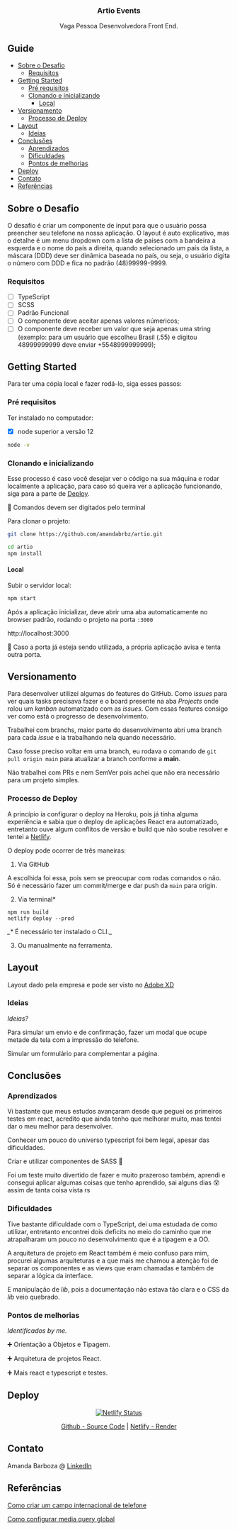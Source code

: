 <p align="center">
  <h3 align="center">Artio Events</h3>

  <p align="center">
    Vaga Pessoa Desenvolvedora Front End.
    <br />
  </p>
</p>

## Guide

- [Sobre o Desafio](#Sobre-o-Desafio)
  - [Requisitos](#Requisitos)
- [Getting Started](#getting-started)
  - [Pré requisitos](#Pré-requisitos)
  - [Clonando e inicializando](#Clonando-e-inicializando)
    - [Local](#Local)
- [Versionamento](#Versionamento)
  - [Processo de Deploy](#Processo-de-deploy)
- [Layout](#Layout)
  - [Ideias](#Ideias)
- [Conclusões](#Conclusões)
  - [Aprendizados](#Aprendizados)
  - [Dificuldades](#Dificuldades)
  - [Pontos de melhorias](#Pontos-de-melhorias)
- [Deploy](#Deploy)
- [Contato](#Contato)
- [Referências](#Referências)

## Sobre o Desafio

O desafio é criar um componente de input para que o usuário possa preencher seu telefone na nossa aplicação. O layout é auto explicativo, mas o detalhe é um menu dropdown com a lista de países com a bandeira a esquerda e o nome do país a direita, quando selecionado um país da lista, a máscara (DDD) deve ser dinâmica baseada no país, ou seja, o usuário digita o número com DDD e fica no padrão (48)99999-9999.

### Requisitos

- [ ] TypeScript
- [ ] SCSS
- [ ] Padrão Funcional
- [ ] O componente deve aceitar apenas valores númericos;
- [ ] O componente deve receber um valor que seja apenas uma string (exemplo: para um usuário que escolheu Brasil (.55) e digitou 48999999999 deve enviar +5548999999999);

## Getting Started

Para ter uma cópia local e fazer rodá-lo, siga esses passos:

### Pré requisitos

Ter instalado no computador:

- [x] node superior a versão 12

```sh
node -v
```

### Clonando e inicializando

Esse processo é caso você desejar ver o código na sua máquina e rodar localmente a aplicação, para caso só queira ver a aplicação funcionando, siga para a parte de [Deploy](#Deploy).

:small_red_triangle_down: Comandos devem ser digitados pelo terminal

Para clonar o projeto:

```sh
git clone https://github.com/amandabrbz/artio.git

cd artio
npm install
```

#### Local

Subir o servidor local:

```sh
npm start
```

Após a aplicação inicializar, deve abrir uma aba automaticamente no browser padrão, rodando o projeto na porta ``:3000``

http://localhost:3000

:no_entry_sign: Caso a porta já esteja sendo utilizada, a própria aplicação avisa e tenta outra porta.

## Versionamento

Para desenvolver utilizei algumas do features do GitHub. Como *_issues_* para ver quais tasks precisava fazer e o board presente na aba *_Projects_* onde rolou um _kanban_ automatizado com as *_issues_*. Com essas features consigo ver como está o progresso de desenvolvimento.

Trabalhei com branchs, maior parte do desenvolvimento abri uma branch para cada *_issue_* e ia trabalhando nela quando necessário.

Caso fosse preciso voltar em uma branch, eu rodava o comando de `git pull origin main` para atualizar a branch conforme a **main**.

Não trabalhei com PRs e nem SemVer pois achei que não era necessário para um projeto simples.

### Processo de Deploy

A princípio ia configurar o deploy na Heroku, pois já tinha alguma experiência e sabia que o deploy de aplicações React era automatizado, entretanto ouve algum conflitos de versão e build que não soube resolver e tentei a [Netlify](https://app.netlify.com/).

O deploy pode ocorrer de três maneiras:

1. Via GitHub

A escolhida foi essa, pois sem se preocupar com rodas comandos o não. Só é necessário fazer um commit/merge e dar push da `main` para origin.

2. Via terminal*

```node
npm run build
netlify deploy --prod
```

*_** É necessário ter instalado o CLI._

3. Ou manualmente na ferramenta.

## Layout

Layout dado pela empresa e pode ser visto no [Adobe XD](https://xd.adobe.com/view/70c2b9dc-81e8-4622-a759-b68c44ec5888-2591/)

### Ideias

_Ideias?_

Para simular um envio e de confirmação, fazer um modal que ocupe metade da tela com a impressão do telefone.

Simular um formulário para complementar a página.

## Conclusões

### Aprendizados

Vi bastante que meus estudos avançaram desde que peguei os primeiros testes em react, acredito que ainda tenho que melhorar muito, mas tentei dar o meu melhor para desenvolver.

Conhecer um pouco do universo typescript foi bem legal, apesar das dificuldades.

Criar e utilizar componentes de SASS :star2:

Foi um teste muito divertido de fazer e muito prazeroso também, aprendi e consegui aplicar algumas coisas que tenho aprendido, sai alguns dias :dizzy_face: assim de tanta coisa vista rs

### Dificuldades

Tive bastante dificuldade com o TypeScript, dei uma estudada de como utilizar, entretanto encontrei dois deficits no meio do caminho que me atrapalharam um pouco no desenvolvimento que é a tipagem e a OO.

A arquitetura de projeto em React também é meio confuso para mim, procurei algumas arquiteturas e a que mais me chamou a atenção foi de separar os componentes e as views que eram chamadas e também de separar a lógica da interface.

E manipulação de *lib*, pois a documentação não estava tão clara e o CSS da *lib* veio quebrado.

### Pontos de melhorias

*Identificados by me.*

:heavy_plus_sign: Orientação a Objetos e Tipagem.

:heavy_plus_sign: Arquitetura de projetos React.

:heavy_plus_sign: Mais react e typescript e testes.

## Deploy

<center>

[![Netlify Status](https://api.netlify.com/api/v1/badges/7d83ad59-17cd-41b5-8629-7da70afab002/deploy-status)](https://app.netlify.com/sites/artio-test/deploys)

[Github - Source Code](https://github.com/amandabrbz/artos.git) | [Netlify - Render](https://artio-test.netlify.app)

</center>

## Contato

Amanda Barboza @ [LinkedIn](https://linkedin/in/amandabrbz)

## Referências

[Como criar um campo internacional de telefone](https://baseweb.design/blog/phone-input)

[Como configurar media query global](http://thesassway.com/intermediate/responsive-web-design-in-sass-using-media-queries-in-sass-32)
